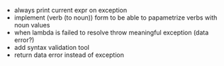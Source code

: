 * always print current expr on exception
* implement (verb (to noun)) form to be able to papametrize verbs with noun values
* when lambda is failed to resolve throw meaningful exception (data error?)
* add syntax validation tool
* return data error instead of exception
